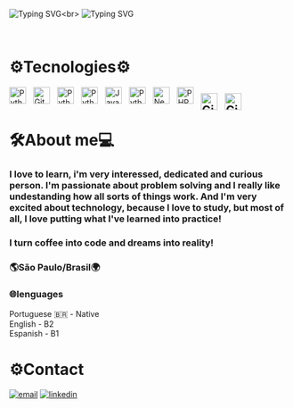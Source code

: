 ![Typing SVG](https://readme-typing-svg.demolab.com?font=Sixtyfour+Convergence&weight=500&pause=1000&color=F70404&center=true&vCenter=true&width=435&lines=Hi+my+name+is+Jo%C3%A3o+Emmanuel!)<br>
![Typing SVG](https://readme-typing-svg.demolab.com?font=https%3A%2F%2Ffonts.googleapis.com%2Fcss2%3Ffamily%3DSixtyfour+Convergence%3ASCAN%2CXELA%2CYELA%40-23%2C47%2C-5%26display%3Dswap&weight=500&pause=1000&color=F70404&center=true&vCenter=true&width=435&lines=Welcome+to+my+git!)

<br>
<h1>⚙️Tecnologies⚙️</h1>

<img 
    align="left" 
    alt="Python" 
    title="Python"
    width="30px" 
    style="padding-right: 10px;" 
    src="https://cdn.jsdelivr.net/gh/devicons/devicon@latest/icons/python/python-original.svg" 
/>
<img 
    align="left" 
    alt="Git" 
    title="Git"
    width="30px" 
    style="padding-right: 10px;" 
    src="https://cdn.jsdelivr.net/gh/devicons/devicon@latest/icons/linux/linux-original.svg" 
/>
<img 
    align="left" 
    alt="Python" 
    title="Python"
    width="30px" 
    style="padding-right: 10px;" 
    src="https://cdn.jsdelivr.net/gh/devicons/devicon@latest/icons/mysql/mysql-original.svg" 
/>
<img 
    align="left" 
    alt="Python" 
    title="Python"
    width="30px" 
    style="padding-right: 10px;" 
    src="https://cdn.jsdelivr.net/gh/devicons/devicon@latest/icons/oracle/oracle-original.svg" 
/>
<img 
    align="left" 
    alt="JavaScript" 
    title="JavaScript"
    width="30px" 
    style="padding-right: 10px;" 
    src="https://cdn.jsdelivr.net/gh/devicons/devicon@latest/icons/javascript/javascript-original.svg" 
/>
<img 
    align="left" 
    alt="Python" 
    title="Python"
    width="30px" 
    style="padding-right: 10px;" 
    src="https://cdn.jsdelivr.net/gh/devicons/devicon@latest/icons/html5/html5-original.svg" 
/>
<img 
    align="left" 
    alt="Next.js" 
    title="Next.js"
    width="30px" 
    style="padding-right: 10px;" 
    src="https://cdn.jsdelivr.net/gh/devicons/devicon@latest/icons/nextjs/nextjs-original.svg" 
/>


<img 
    align="left" 
    alt="PHP" 
    title="PHP"
    width="30px" 
    style="padding-right: 10px;" 
    src="https://cdn.jsdelivr.net/gh/devicons/devicon@latest/icons/php/php-original.svg" 
/>

<img 
    align="left" 
    alt="Git" 
    title="Git"
    width="30px" 
    style="padding-right: 10px;" 
    src="https://cdn.jsdelivr.net/gh/devicons/devicon@latest/icons/git/git-original.svg" 
/>
<img 
    align="left" 
    alt="Git" 
    title="Git"
    width="30px" 
    style="padding-right: 10px;" 
    src="https://cdn.jsdelivr.net/gh/devicons/devicon@latest/icons/pandas/pandas-original.svg" 
/>
<br/>
-
<h1>🛠️About me💻</h1>

<div>
<h3> I love to learn, i'm very interessed, dedicated and curious person. I'm passionate about problem solving and I really like undestanding how all sorts of things work. And I'm very excited about technology, because I love to study, but most of all, I love putting what I've learned into practice!<br></h3>
<h3>I turn coffee into code and dreams into reality!</h3>
<h3>🌎São Paulo/Brasil🌍</h3>
</div>
<h3>🌐lenguages</h3>
<h>Portuguese 🇧🇷 - Native<br></h>
<h>English - B2<br></h>
<h>Espanish - B1<br></h>
<h1>⚙️Contact<br></h1>

[![email](https://img.shields.io/badge/Gmail-D14836?style=for-the-badge&logo=gmail&logoColor=white)](mailto:joaoefcabral@gmail.com) 
[![linkedin](https://img.shields.io/badge/LinkedIn-0077B5?style=for-the-badge&logo=linkedin&logoColor=white
)](https://www.linkedin.com/feed/)


